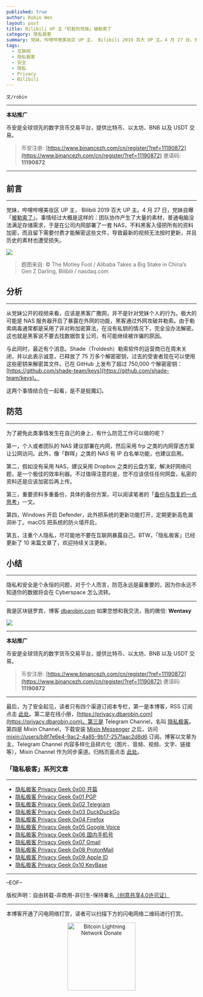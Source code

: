 ```yaml
---
published: true
author: Robin Wen
layout: post
title: Bilibili UP 主「机智的党妹」被勒索了
category: 隐私极客
summary: 党妹，哔哩哔哩美妆区 UP 主， Bilibili 2019 百大 UP 主。4 月 27 日，党妹自曝「被勒索了」。事情经过大概是这样的：团队协作产生了大量的素材，普通电脑没法满足存储需求，于是在公司内网部署了一套 NAS，不料黑客入侵把所有的资料加密，而且留下需要付费才能解密这些文件，导致最新的视频无法按时更新，并且历史的素材也遭受损失。隐私和安全是个永恒的问题，对于个人而言，防范永远是最重要的，因为你永远不知道你的数据将会在 Cyberspace 怎么流转。
tags:
  - 互联网
  - 隐私极客
  - 安全
  - 隐私
  - Privacy
  - Bilibili
---
```


`文/robin`

***

**本站推广**

币安是全球领先的数字货币交易平台，提供比特币、以太坊、BNB 以及 USDT 交易。

> 币安注册: [https://www.binancezh.com/cn/register/?ref=11190872](https://www.binancezh.com/cn/register/?ref=11190872)
> 邀请码: **11190872**

***

## 前言
***

党妹，哔哩哔哩美妆区 UP 主， Bilibili 2019 百大 UP 主。4 月 27 日，党妹自曝「[被勒索了](https://www.bilibili.com/video/BV1ii4y1t7i1/)」。事情经过大概是这样的：团队协作产生了大量的素材，普通电脑没法满足存储需求，于是在公司内网部署了一套 NAS，不料黑客入侵把所有的资料加密，而且留下需要付费才能解密这些文件，导致最新的视频无法按时更新，并且历史的素材也遭受损失。

![](https://cdn.dbarobin.com/nx3mhoa.jpg)

> 题图来自: © The Motley Fool / Alibaba Takes a Big Stake in China’s Gen Z Darling, Bilibili / nasdaq.com

## 分析
***

从党妹公开的视频来看，应该是黑客广撒网，并不是针对党妹个人的行为。极大的可能是 NAS 服务器开启了暴露在外网的功能，黑客通过外网攻破并勒索。由于勒索病毒通常都是采用了非对称加密算法，在没有私钥的情况下，完全没办法解密。这也就是黑客说不要去找数据恢复公司，有可能继续被诈骗的原因。

与此同时，最近有个消息。Shade（Troldesh）勒索软件的运营商已在周末关闭，并以此表示诚意，已释放了 75 万多个解密密钥，过去的受害者现在可以使用这些密钥来解密其文件。已在 GitHub 上发布了超过 750,000 个解密密钥：[https://github.com/shade-team/keys](https://github.com/shade-team/keys)。

这两个事情结合在一起看，是不是挺魔幻。

## 防范
***

为了避免此类事情发生在自己的身上，有什么防范工作可以做的呢？

第一，个人或者团队的 NAS 建议部署在内网，然后采用 frp 之类的内网穿透方案让公网访问。此外，像「群晖」之类的 NAS 有 IP 白名单功能，也建议启用。

第二，假如没有采用 NAS，建议采用 Dropbox 之类的云盘方案，解决好网络问题，是一个极佳的效率利器。不过值得注意的是，您不应该信任任何网盘，私密的资料还是应该加密后再上传。

第三，重要资料多重备份，具体的备份方案，可以阅读笔者的「[备份与恢复的一点思考](https://dbarobin.com/2017/11/17/thoughts-on-backup-and-recovery/)」一文。

第四，Windows 开启 Defender，此外把系统的更新功能打开，定期更新高危漏洞补丁。macOS 把系统的防火墙开启，

第五，注重个人隐私，尽可能地不要在互联网暴露自己。BTW，「隐私极客」已经更新了 10 来篇文章了，欢迎持续关注更新。

## 小结
***

隐私和安全是个永恒的问题，对于个人而言，防范永远是最重要的，因为你永远不知道你的数据将会在 Cyberspace 怎么流转。

***

我是区块链罗宾，博客 [dbarobin.com](https://dbarobin.com/)
如果您想和我交流，我的微信: **Wentasy**

![](https://cdn.dbarobin.com/u4oonoo.png)

***

**本站推广**

币安是全球领先的数字货币交易平台，提供比特币、以太坊、BNB 以及 USDT 交易。

> 币安注册: [https://www.binancezh.com/cn/register/?ref=11190872](https://www.binancezh.com/cn/register/?ref=11190872)
> 邀请码: **11190872**

***

最后，为了安全起见，读者只有四个渠道订阅本专栏，第一是本博客，RSS 订阅点击 [此处](https://dbarobin.com/feed.xml)。第二是在线小册，[https://privacy.dbarobin.com](https://privacy.dbarobin.com)。第三是 Telegram Channel，名叫 [隐私极客](https://t.me/privacygeek)。第四是 Mixin Channel，下载安装 [Mixin Messenger](https://mixin.one/messenger) 之后，访问 [mixin://users/b8f7e6e4-9ac2-4a85-9b17-257faac2d8d6](mixin://users/b8f7e6e4-9ac2-4a85-9b17-257faac2d8d6) 订阅。博客以文章为主，Telegram Channel 内容多样化且碎片化（图片、音频、视频、文字、链接等），Mixin Channel 作为同步渠道。归档页面点击 [此处](https://dbarobin.com/privacy/)。

### 「隐私极客」系列文章
***

* [隐私极客 Privacy Geek 0x00 开篇](https://dbarobin.com/2019/04/14/privacy-geek-prologue/)
* [隐私极客 Privacy Geek 0x01 PGP](https://dbarobin.com/2019/05/02/privacy-geek-pgp/)
* [隐私极客 Privacy Geek 0x02 Telegram](https://dbarobin.com/2019/05/14/privacy-geek-telegram/)
* [隐私极客 Privacy Geek 0x03 DuckDuckGo](https://dbarobin.com/2019/06/07/privacy-geek-duckduckgo/)
* [隐私极客 Privacy Geek 0x04 Firefox](https://dbarobin.com/2019/07/21/privacy-geek-firefox/)
* [隐私极客 Privacy Geek 0x05 Google Voice](https://dbarobin.com/2019/08/10/privacy-geek-google-voice/)
* [隐私极客 Privacy Geek 0x06 国内手机号](https://dbarobin.com/2019/08/18/privacy-geek-mobile/)
* [隐私极客 Privacy Geek 0x07 Gmail](https://dbarobin.com/2019/10/01/privacy-geek-gmail/)
* [隐私极客 Privacy Geek 0x08 ProtonMail](https://dbarobin.com/2019/10/13/privacy-geek-protonmail/)
* [隐私极客 Privacy Geek 0x09 Apple ID](https://dbarobin.com/2019/10/20/privacy-geek-appleid/)
* [隐私极客 Privacy Geek 0x10 KeyBase](https://dbarobin.com/2020/04/24/privacy-geek-keybase/)

***

–EOF–

版权声明：自由转载-非商用-非衍生-保持署名<a href="http://creativecommons.org/licenses/by-nc-nd/4.0/deed.zh" target="_blank">（创意共享4.0许可证）</a>

***

本博客开通了闪电网络打赏，读者可以扫描下方的闪电网络二维码进行打赏。

<center><img title="Bitcoin Lightning Network Donate" width="180" height="180" src="https://lnd.hoo.com/api/generate?openid=TruSwjrK2q57V484Tf0u&isimg=1" alt="Bitcoin Lightning Network Donate"/></center>